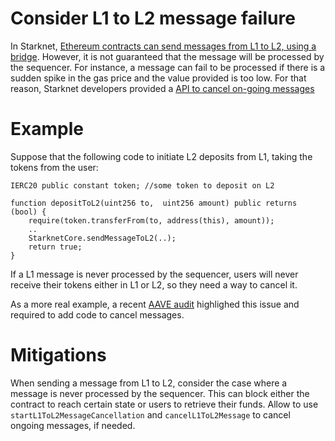 # Consider L1 to L2 message failure

In Starknet, [Ethereum contracts can send messages from L1 to L2, using a bridge](https://docs.starknet.io/documentation/architecture_and_concepts/L1-L2_Communication/messaging-mechanism/). However, it is not guaranteed that the message will be processed by the sequencer. 
For instance, a message can fail to be processed if there is a sudden spike in the gas price and the value provided is too low. For that reason, Starknet developers provided a 
[API to cancel on-going messages](https://docs.starknet.io/documentation/architecture_and_concepts/L1-L2_Communication/messaging-mechanism/#l2-l1_message_cancellation)

# Example

Suppose that the following code to initiate L2 deposits from L1, taking the tokens from the user:

```solidity 
IERC20 public constant token; //some token to deposit on L2

function depositToL2(uint256 to,  uint256 amount) public returns (bool) {
    require(token.transferFrom(to, address(this), amount));
    ..
    StarknetCore.sendMessageToL2(..);
    return true;
}
```

If a L1 message is never processed by the sequencer, users will never receive their tokens either in L1 or L2, so they need a way to cancel it.

As a more real example, a recent [AAVE audit](https://github.com/aave-starknet-project/aave-starknet-bridge/pull/106#issue-1336925381) highlighed this issue and required to add code to cancel messages. 

# Mitigations

When sending a message from L1 to L2, consider the case where a message is never processed by the sequencer. This can block either the contract to reach certain state or users to retrieve their funds. Allow to use `startL1ToL2MessageCancellation` and `cancelL1ToL2Message` to cancel ongoing messages, if needed. 
